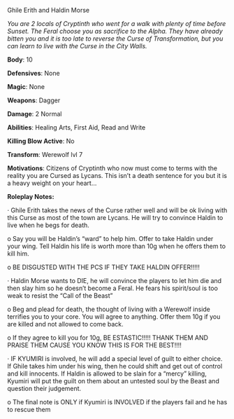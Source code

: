 



Ghile Erith and Haldin Morse

*You are 2 locals of Cryptinth who went for a walk with plenty of time before Sunset. The Feral choose you as sacrifice to the Alpha. They have already bitten you and it is too late to reverse the Curse of Transformation, but you can learn to live with the Curse in the City Walls.*

**Body**: 10

**Defensives**: None

**Magic**: None

**Weapons**: Dagger

**Damage**: 2 Normal

**Abilities**: Healing Arts, First Aid, Read and Write

**Killing Blow Active**: No

**Transform**: Werewolf lvl 7

**Motivations**: Citizens of Cryptinth who now must come to terms with the reality you are Cursed as Lycans. This isn’t a death sentence for you but it is a heavy weight on your heart…

**Roleplay Notes:** 

·    Ghile Erith takes the news of the Curse rather well and will be ok living with this Curse as most of the town are Lycans. He will try to convince Haldin to live when he begs for death.

o  Say you will be Haldin’s “ward” to help him. Offer to take Haldin under your wing. Tell Haldin his life is worth more than 10g when he offers them to kill him. 

o  BE DISGUSTED WITH THE PCS IF THEY TAKE HALDIN OFFER!!!!!

·    Haldin Morse wants to DIE, he will convince the players to let him die and then slay him so he doesn’t become a Feral. He fears his spirit/soul is too weak to resist the “Call of the Beast”

o  Beg and plead for death, the thought of living with a Werewolf inside terrifies you to your core. You will agree to anything. Offer them 10g if you are killed and not allowed to come back.

o  If they agree to kill you for 10g, BE ESTASTIC!!!!! THANK THEM AND PRAISE THEM CAUSE YOU KNOW THIS IS FOR THE BEST!!!!

·    IF KYUMIRI is involved, he will add a special level of guilt to either choice. If Ghile takes him under his wing, then he could shift and get out of control and kill innocents. If Haldin is allowed to be slain for a “mercy” killing, Kyumiri will put the guilt on them about an untested soul by the Beast and question their judgement. 

o  The final note is ONLY if Kyumiri is INVOLVED if the players fail and he has to rescue them